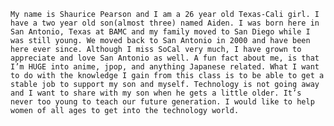 	My name is Shaurice Pearson and I am a 26 year old Texas-Cali girl. I have a two year old son(almost three) named Aiden. I was born here in San Antonio, Texas at BAMC and my family moved to San Diego while I was still young. We moved back to San Antonio in 2000 and have been here ever since. Although I miss SoCal very much, I have grown to appreciate and love San Antonio as well. A fun fact about me, is that I’m HUGE into anime, jpop, and anything Japanese related. What I want to do with the knowledge I gain from this class is to be able to get a stable job to support my son and myself. Technology is not going away and I want to share with my son when he gets a little older. It’s never too young to teach our future generation. I would like to help women of all ages to get into the technology world.

